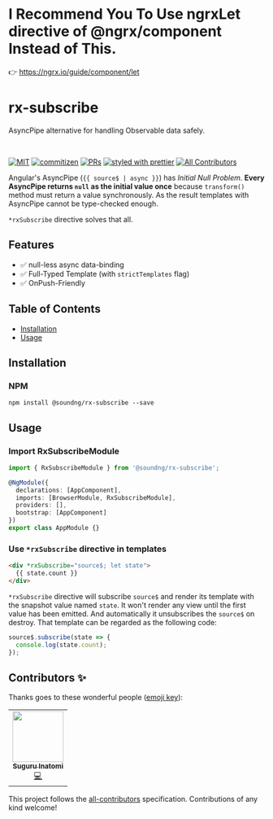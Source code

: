 # I Recommend You To Use ngrxLet directive of @ngrx/component Instead of This.

👉 https://ngrx.io/guide/component/let

# rx-subscribe

AsyncPipe alternative for handling Observable data safely.

<br />

[![MIT](https://img.shields.io/packagist/l/doctrine/orm.svg?style=flat-square)]()
[![commitizen](https://img.shields.io/badge/commitizen-friendly-brightgreen.svg?style=flat-square)]()
[![PRs](https://img.shields.io/badge/PRs-welcome-brightgreen.svg?style=flat-square)]()
[![styled with prettier](https://img.shields.io/badge/styled_with-prettier-ff69b4.svg?style=flat-square)](https://github.com/prettier/prettier)
[![All Contributors](https://img.shields.io/badge/all_contributors-0-orange.svg?style=flat-square)](#contributors-)

Angular's AsyncPipe (`{{ source$ | async }}`) has _Initial Null Problem_.
**Every AsyncPipe returns `null` as the initial value once** because `transform()` method must return a value synchronously.
As the result templates with AsyncPipe cannot be type-checked enough.

`*rxSubscribe` directive solves that all.

## Features

- ✅ null-less async data-binding
- ✅ Full-Typed Template (with `strictTemplates` flag)
- ✅ OnPush-Friendly

## Table of Contents

- [Installation](#installation)
- [Usage](#usage)

## Installation

### NPM

`npm install @soundng/rx-subscribe --save`

## Usage

### Import RxSubscribeModule

```ts
import { RxSubscribeModule } from '@soundng/rx-subscribe';

@NgModule({
  declarations: [AppComponent],
  imports: [BrowserModule, RxSubscribeModule],
  providers: [],
  bootstrap: [AppComponent]
})
export class AppModule {}
```

### Use `*rxSubscribe` directive in templates

```html
<div *rxSubscribe="source$; let state">
  {{ state.count }}
</div>
```

`*rxSubscribe` directive will subscribe `source$` and render its template with the snapshot value named `state`. It won't render any view until the first value has been emitted.
And automatically it unsubscribes the `source$` on destroy.
That template can be regarded as the following code:

```ts
source$.subscribe(state => {
  console.log(state.count);
});
```

## Contributors ✨

Thanks goes to these wonderful people ([emoji key](https://allcontributors.org/docs/en/emoji-key)):

<!-- ALL-CONTRIBUTORS-LIST:START - Do not remove or modify this section -->
<!-- prettier-ignore-start -->
<!-- markdownlint-disable -->
<table>
  <tr>
    <td align="center"><a href="https://lacolaco.net"><img src="https://avatars3.githubusercontent.com/u/1529180?v=4" width="100px;" alt=""/><br /><sub><b>Suguru Inatomi</b></sub></a><br /><a href="https://github.com/@soundng/rx-subscribe/commits?author=lacolaco" title="Code">💻</a></td>
  </tr>
</table>

<!-- markdownlint-enable -->
<!-- prettier-ignore-end -->
<!-- ALL-CONTRIBUTORS-LIST:END -->

This project follows the [all-contributors](https://github.com/all-contributors/all-contributors) specification. Contributions of any kind welcome!
